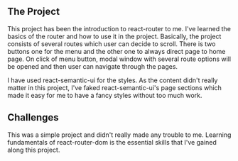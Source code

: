## The Project

This project has been the introduction to react-router to me. I've learned the basics of the router and how to use it in the project. Basically, the project consists of several routes which user can decide to scroll. There is two buttons one for the menu and the other one to always direct page to home page. On click of menu button, modal window with several route options will be opened and then user can navigate through the pages.  

I have used react-semantic-ui for the styles. As the content didn't really matter in this project, I've faked react-semantic-ui's page sections which made it easy for me to have a fancy styles without too much work. 

## Challenges

This was a simple project and didn't really made any trouble to me. Learning fundamentals of react-router-dom is the essential skills that I've gained along this project. 
